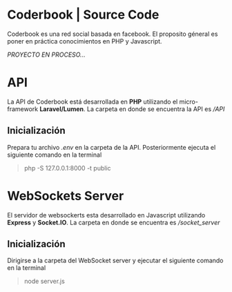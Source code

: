 # Coderbook | Source Code

Coderbook es una red social basada en facebook. El proposito géneral es poner en práctica conocimientos en PHP y Javascript. 

*PROYECTO EN PROCESO...*


# API

La API de Coderbook está desarrollada en **PHP** utilizando el micro-framework **Laravel/Lumen**. La carpeta en donde se encuentra la API es */API*

## Inicialización

Prepara tu archivo  *.env* en la carpeta de la API. Posteriormente ejecuta el siguiente comando en la terminal

> php -S 127.0.0.1:8000 -t public

# WebSockets Server

El servidor de websockerts esta desarrollado en Javascript utilizando **Express** y **Socket.IO**. La carpeta en donde se encuentra es */socket_server*

## Inicialización

Dirigirse a la carpeta del WebSocket server y ejecutar el siguiente comando en la terminal

> node server.js
